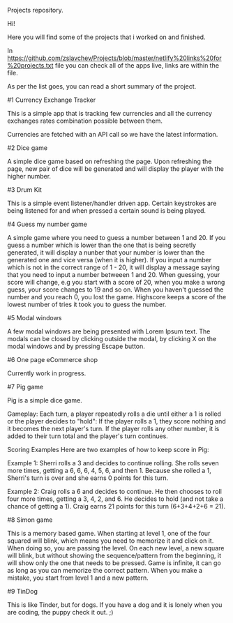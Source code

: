 Projects repository.

Hi!

Here you will find some of the projects that i worked on and finished.

In https://github.com/zslavchev/Projects/blob/master/netlify%20links%20for%20projects.txt file you can check all of the apps live, links are within the file.

As per the list goes, you can read a short summary of the project.

#1 Currency Exchange Tracker

This is a simple app that is tracking few currencies and all the currency exchanges rates combination possible between them.

Currencies are fetched with an API call so we have the latest information.

#2 Dice game

A simple dice game based on refreshing the page. Upon refreshing the page, new pair of dice will be generated and will display the player with the higher number.

#3 Drum Kit

This is a simple event listener/handler driven app. Certain keystrokes are being listened for and when pressed a certain sound is being played. 

#4 Guess my number game

A simple game where you need to guess a number between 1 and 20. If you guess a number which is lower than the one that is being secretly generated, it will display a nunber that your number is lower than the generated one and vice versa (when it is higher).
If you input a number which is not in the correct range of 1 - 20, it will display a message saying that you need to input a number betweeen 1 and 20. When guessing, your score will change, e.g you start with a score of 20, when you make a wrong guess, your score changes to 19 and so on.
When you haven't guessed the number and you reach 0, you lost the game. Highscore keeps a score of the lowest number of tries it took you to guess the number.

#5 Modal windows

A few modal windows are being presented with Lorem Ipsum text. The modals can be closed by clicking outside the modal, by clicking X on the modal windows and by pressing Escape button.

#6 One page eCommerce shop

Currently work in progress.

#7 Pig game

Pig is a simple dice game.

Gameplay:
Each turn, a player repeatedly rolls a die until either a 1 is rolled or the player decides to "hold": If the player rolls a 1, they score nothing and it becomes the next player's turn. If the player rolls any other number, it is added to their turn total and the player's turn continues.

Scoring Examples
Here are two examples of how to keep score in Pig: 

Example 1: Sherri rolls a 3 and decides to continue rolling. She rolls seven more times, getting a 6, 6, 6, 4, 5, 6, and then 1. Because she rolled a 1, Sherri's turn is over and she earns 0 points for this turn.

Example 2: Craig rolls a 6 and decides to continue. He then chooses to roll four more times, getting a 3, 4, 2, and 6. He decides to hold (and not take a chance of getting a 1). Craig earns 21 points for this turn (6+3+4+2+6 = 21).

#8 Simon game

This is a memory based game. When starting at level 1, one of the four squared will blink, which means you need to memorize it and click on it. When doing so, you are passing the level.
On each new level, a new square will blink, but without showing the sequence/pattern from the beginning, it will show only the one that needs to be pressed. 
Game is infinite, it can go as long as you can memorize the correct pattern.
When you make a mistake, you start from level 1 and a new pattern. 

#9 TinDog

This is like Tinder, but for dogs. If you have a dog and it is lonely when you are coding, the puppy check it out. ;)

